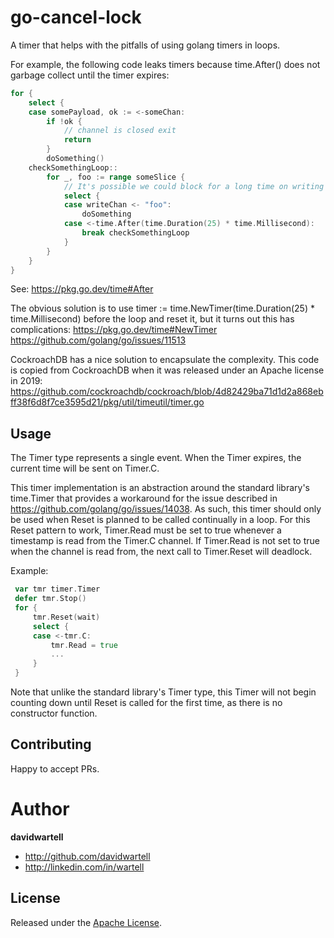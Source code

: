 # go-cancel-lock

A timer that helps with the pitfalls of using golang timers in loops.

For example, the following code leaks timers because time.After() does not garbage collect until the timer expires:
```go
for {
    select {
    case somePayload, ok := <-someChan:
        if !ok {
            // channel is closed exit
            return
        }
        doSomething()
    checkSomethingLoop::
        for _, foo := range someSlice {
            // It's possible we could block for a long time on writing to channel. If we cant write after Xms abort
            select {
            case writeChan <- "foo":
                doSomething
            case <-time.After(time.Duration(25) * time.Millisecond):
                break checkSomethingLoop
            }
        }
    }
}
````
See: https://pkg.go.dev/time#After

The obvious solution is to use timer := time.NewTimer(time.Duration(25) * time.Millisecond) before the loop and reset it, 
but it turns out this has complications:
https://pkg.go.dev/time#NewTimer
https://github.com/golang/go/issues/11513

CockroachDB has a nice solution to encapsulate the complexity.
This code is copied from CockroachDB when it was released under an Apache license in 2019:
https://github.com/cockroachdb/cockroach/blob/4d82429ba71d1d2a868ebff38f6d8f7ce3595d21/pkg/util/timeutil/timer.go

## Usage

The Timer type represents a single event. When the Timer expires, the current time will be sent on Timer.C.

This timer implementation is an abstraction around the standard library's time.Timer that provides a workaround for the 
issue described in https://github.com/golang/go/issues/14038. As such, this timer should only be used when Reset is planned to
be called continually in a loop. For this Reset pattern to work, Timer.Read must be set to true whenever a timestamp is read from
the Timer.C channel. If Timer.Read is not set to true when the channel is read from, the next call to Timer.Reset will deadlock.

Example:
```go
 var tmr timer.Timer
 defer tmr.Stop()
 for {
     tmr.Reset(wait)
     select {
     case <-tmr.C:
         tmr.Read = true
         ...
     }
 }
```

Note that unlike the standard library's Timer type, this Timer will
not begin counting down until Reset is called for the first time, as
there is no constructor function.

## Contributing

Happy to accept PRs.

# Author

**davidwartell**

* <http://github.com/davidwartell>
* <http://linkedin.com/in/wartell>

## License

Released under the [Apache License](https://github.com/davidwartell/go-commons-drw/blob/master/LICENSE).
